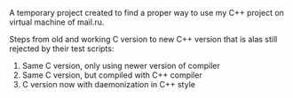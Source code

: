 A temporary project created to find a proper way to use my C++ project on virtual machine of mail.ru.

Steps from old and working C version to new C++ version that is alas still rejected by their test scripts:

1. Same C version, only using newer version of compiler
2. Same C version, but compiled with C++ compiler
3. C version now with daemonization in C++ style
